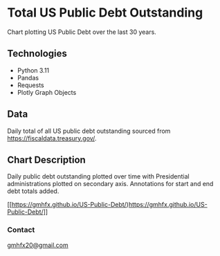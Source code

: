 # Total US Public Debt Outstanding

Chart plotting US Public Debt over the last 30 years.

## Technologies

* Python 3.11
* Pandas
* Requests
* Plotly Graph Objects

## Data

Daily total of all US public debt outstanding sourced from https://fiscaldata.treasury.gov/.


## Chart Description

Daily public debt outstanding plotted over time with Presidential administrations plotted on secondary axis.  Annotations for start and end debt totals added. 

[[https://gmhfx.github.io/US-Public-Debt/)https://gmhfx.github.io/US-Public-Debt/]]

### Contact

gmhfx20@gmail.com
